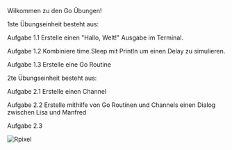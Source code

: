 Wilkommen zu den Go Übungen!  


1ste Übungseinheit besteht aus:

Aufgabe 1.1 Erstelle einen "Hallo, Welt!" Ausgabe im Terminal.

Aufgabe 1.2 Kombiniere time.Sleep mit Println um einen Delay zu simulieren.

Aufgabe 1.3 Erstelle eine Go Routine

2te Übungseinheit besteht aus:

Aufgabe 2.1 Erstelle einen Channel

Aufgabe 2.2 Erstelle mithilfe von Go Routinen und Channels einen Dialog zwischen Lisa und Manfred

Aufgabe 2.3


![Rpixel](https://github.com/user-attachments/assets/934acc6e-1eff-4df1-bbbc-ff4c40c7ed49)



